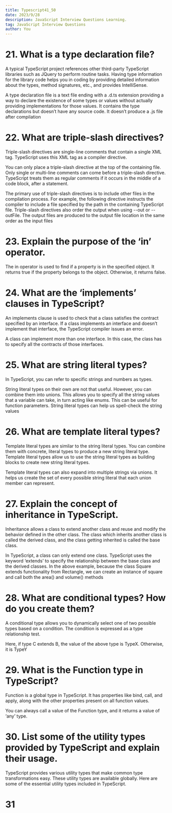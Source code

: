 ```yaml
---
title: Typescript41_50
date: 2023/9/28
description: JavaScript Interview Questions Learning.
tag: JavaScript Interview Questions
author: You
---
```


# 21. What is a type declaration file?
A typical TypeScript project references other third-party TypeScript libraries such as JQuery to perform routine tasks. Having type information for the library code helps you in coding by providing detailed information about the types, method signatures, etc., and provides IntelliSense.

A type declaration file is a text file ending with a .d.ts extension providing a way to declare the existence of some types or values without actually providing implementations for those values. It contains the type declarations but doesn’t have any source code. It doesn’t produce a .js file after compilation

# 22. What are triple-slash directives?
Triple-slash directives are single-line comments that contain a single XML tag. TypeScript uses this XML tag as a compiler directive.

You can only place a triple-slash directive at the top of the containing file. Only single or multi-line comments can come before a triple-slash directive. TypeScript treats them as regular comments if it occurs in the middle of a code block, after a statement.

The primary use of triple-slash directives is to include other files in the compilation process. For example, the following directive instructs the compiler to include a file specified by the path in the containing TypeScript file.
Triple-slash directives also order the output when using --out or --outFile. The output files are produced to the output file location in the same order as the input files


# 23. Explain the purpose of the ‘in’ operator.
The in operator is used to find if a property is in the specified object. It returns true if the property belongs to the object. Otherwise, it returns false.



# 24. What are the ‘implements’ clauses in TypeScript?
An implements clause is used to check that a class satisfies the contract specified by an interface. If a class implements an interface and doesn’t implement that interface, the TypeScript compiler issues an error.

A class can implement more than one interface. In this case, the class has to specify all the contracts of those interfaces.

# 25. What are string literal types?
In TypeScript, you can refer to specific strings and numbers as types.

String literal types on their own are not that useful. However, you can combine them into unions. This allows you to specify all the string values that a variable can take, in turn acting like enums. This can be useful for function parameters.
String literal types can help us spell-check the string values

# 26. What are template literal types?
Template literal types are similar to the string literal types. You can combine them with concrete, literal types to produce a new string literal type. Template literal types allow us to use the string literal types as building blocks to create new string literal types.

Template literal types can also expand into multiple strings via unions. It helps us create the set of every possible string literal that each union member can represent.

# 27. Explain the concept of inheritance in TypeScript.
Inheritance allows a class to extend another class and reuse and modify the behavior defined in the other class. The class which inherits another class is called the derived class, and the class getting inherited is called the base class.

In TypeScript, a class can only extend one class. TypeScript uses the keyword ‘extends’ to specify the relationship between the base class and the derived classes.
In the above example, because the class Square extends functionality from Rectangle, we can create an instance of square and call both the area() and volume() methods


# 28. What are conditional types? How do you create them?
A conditional type allows you to dynamically select one of two possible types based on a condition. The condition is expressed as a type relationship test.

Here, if type C extends B, the value of the above type is TypeX. Otherwise, it is TypeY

# 29. What is the Function type in TypeScript?
Function is a global type in TypeScript. It has properties like bind, call, and apply, along with the other properties present on all function values.

You can always call a value of the Function type, and it returns a value of ‘any’ type.

# 30. List some of the utility types provided by TypeScript and explain their usage.
TypeScript provides various utility types that make common type transformations easy. These utility types are available globally. Here are some of the essential utility types included in TypeScript.

# 31



